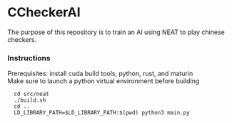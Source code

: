 # CCheckerAI
The purpose of this repository is to train an AI using NEAT to
play chinese checkers.

### Instructions
Prerequisites: install cuda build tools, python, rust, and maturin<br>
Make sure to launch a python virtual environment before building
```
  cd src/neat
  ./build.sh
  cd ..
  LD_LIBRARY_PATH=$LD_LIBRARY_PATH:$(pwd) python3 main.py
```


